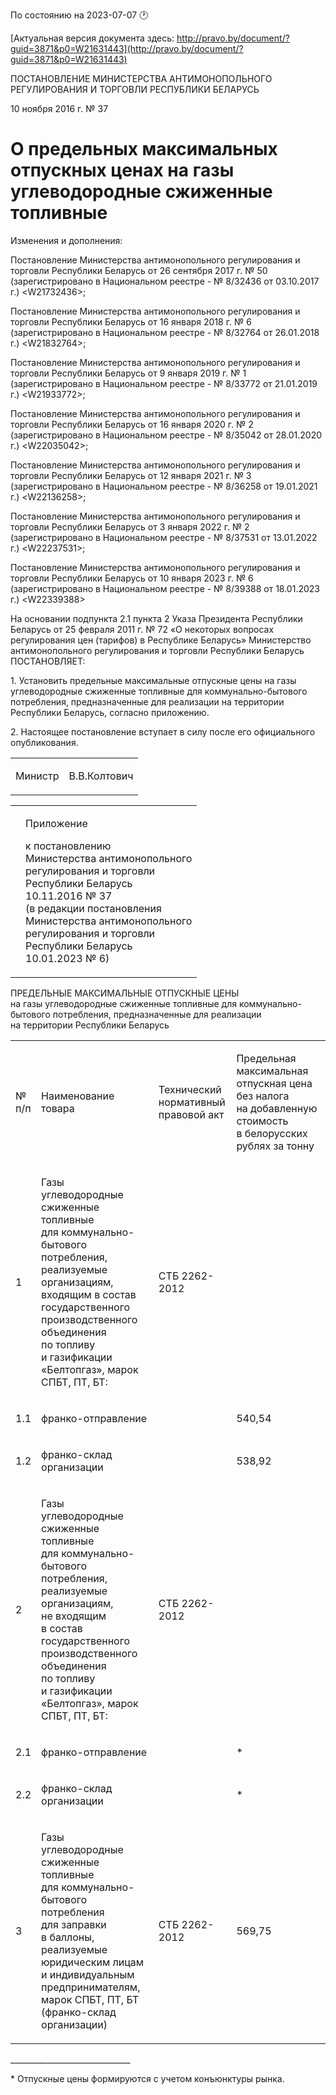 По состоянию на 2023-07-07 &#x1F550;

[Актуальная версия документа здесь: http://pravo.by/document/?guid=3871&p0=W21631443](http://pravo.by/document/?guid=3871&p0=W21631443)

<p>ПОСТАНОВЛЕНИЕ МИНИСТЕРСТВА АНТИМОНОПОЛЬНОГО РЕГУЛИРОВАНИЯ И ТОРГОВЛИ РЕСПУБЛИКИ БЕЛАРУСЬ</p>
<p>10 ноября 2016 г. № 37</p>
<h1>О предельных максимальных отпускных ценах на газы углеводородные сжиженные топливные</h1>
<p>Изменения и дополнения:</p>
<p>Постановление Министерства антимонопольного регулирования и торговли Республики Беларусь от 26 сентября 2017 г. № 50 (зарегистрировано в Национальном реестре - № 8/32436 от 03.10.2017 г.) &lt;W21732436&gt;;</p>
<p>Постановление Министерства антимонопольного регулирования и торговли Республики Беларусь от 16 января 2018 г. № 6 (зарегистрировано в Национальном реестре - № 8/32764 от 26.01.2018 г.) &lt;W21832764&gt;;</p>
<p>Постановление Министерства антимонопольного регулирования и торговли Республики Беларусь от 9 января 2019 г. № 1 (зарегистрировано в Национальном реестре - № 8/33772 от 21.01.2019 г.) &lt;W21933772&gt;;</p>
<p>Постановление Министерства антимонопольного регулирования и торговли Республики Беларусь от 16 января 2020 г. № 2 (зарегистрировано в Национальном реестре - № 8/35042 от 28.01.2020 г.) &lt;W22035042&gt;;</p>
<p>Постановление Министерства антимонопольного регулирования и торговли Республики Беларусь от 12 января 2021 г. № 3 (зарегистрировано в Национальном реестре - № 8/36258 от 19.01.2021 г.) &lt;W22136258&gt;;</p>
<p>Постановление Министерства антимонопольного регулирования и торговли Республики Беларусь от 3 января 2022 г. № 2 (зарегистрировано в Национальном реестре - № 8/37531 от 13.01.2022 г.) &lt;W22237531&gt;;</p>
<p>Постановление Министерства антимонопольного регулирования и торговли Республики Беларусь от 10 января 2023 г. № 6 (зарегистрировано в Национальном реестре - № 8/39388 от 18.01.2023 г.) &lt;W22339388&gt;</p>
<p></p>
<p>На основании подпункта 2.1 пункта 2 Указа Президента Республики Беларусь от 25 февраля 2011 г. № 72 «О некоторых вопросах регулирования цен (тарифов) в Республике Беларусь» Министерство антимонопольного регулирования и торговли Республики Беларусь ПОСТАНОВЛЯЕТ:</p>
<p>1. Установить предельные максимальные отпускные цены на газы углеводородные сжиженные топливные для коммунально-бытового потребления, предназначенные для реализации на территории Республики Беларусь, согласно приложению.</p>
<p>2. Настоящее постановление вступает в силу после его официального опубликования.</p>
<p></p>
<table><tr>
<td><p>Министр</p></td>
<td><p>В.В.Колтович</p></td>
</tr></table>
<p></p>
<table><tr>
<td><p></p></td>
<td>
<p>Приложение</p>
<p>к постановлению <br>Министерства антимонопольного <br>регулирования и торговли <br>Республики Беларусь <br>10.11.2016 № 37 <br>(в редакции постановления <br>Министерства антимонопольного<br>регулирования и торговли <br>Республики Беларусь <br>10.01.2023 № 6) </p>
</td>
</tr></table>
<p>ПРЕДЕЛЬНЫЕ МАКСИМАЛЬНЫЕ ОТПУСКНЫЕ ЦЕНЫ <br>на газы углеводородные сжиженные топливные для коммунально-бытового потребления, предназначенные для реализации на территории Республики Беларусь</p>
<table>
<tr>
<td><p>№<br>п/п</p></td>
<td><p>Наименование товара</p></td>
<td><p>Технический нормативный правовой акт</p></td>
<td><p>Предельная максимальная отпускная цена без налога на добавленную стоимость в белорусских рублях за тонну</p></td>
</tr>
<tr>
<td><p>1</p></td>
<td><p>Газы углеводородные сжиженные топливные для коммунально-бытового потребления, реализуемые организациям, входящим в состав государственного производственного объединения по топливу и газификации «Белтопгаз», марок СПБТ, ПТ, БТ: </p></td>
<td><p>СТБ 2262-2012</p></td>
<td><p></p></td>
</tr>
<tr>
<td><p>1.1</p></td>
<td><p>франко-отправление</p></td>
<td><p></p></td>
<td><p>540,54</p></td>
</tr>
<tr>
<td><p>1.2</p></td>
<td><p>франко-склад организации</p></td>
<td><p></p></td>
<td><p>538,92</p></td>
</tr>
<tr>
<td><p>2</p></td>
<td><p>Газы углеводородные сжиженные топливные для коммунально-бытового потребления, реализуемые организациям, не входящим в состав государственного производственного объединения по топливу и газификации «Белтопгаз», марок СПБТ, ПТ, БТ: </p></td>
<td><p>СТБ 2262-2012</p></td>
<td><p></p></td>
</tr>
<tr>
<td><p>2.1</p></td>
<td><p>франко-отправление </p></td>
<td><p></p></td>
<td><p>*</p></td>
</tr>
<tr>
<td><p>2.2</p></td>
<td><p>франко-склад организации</p></td>
<td><p></p></td>
<td><p>*</p></td>
</tr>
<tr>
<td><p>3</p></td>
<td><p>Газы углеводородные сжиженные топливные для коммунально-бытового потребления для заправки в баллоны, реализуемые юридическим лицам и индивидуальным предпринимателям, марок СПБТ, ПТ, БТ (франко-склад организации) </p></td>
<td><p>СТБ 2262-2012</p></td>
<td><p>569,75</p></td>
</tr>
</table>
<p></p>
<p>______________________________</p>
<p>* Отпускные цены формируются с учетом конъюнктуры рынка.</p>
<p></p>
<p></p>